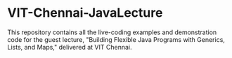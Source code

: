 # VIT-Chennai-JavaLecture
This repository contains all the live-coding examples and demonstration code for the guest lecture, "Building Flexible Java Programs with Generics, Lists, and Maps," delivered at VIT Chennai.

